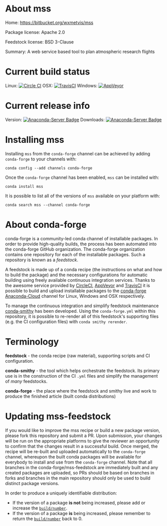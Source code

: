 About mss
=========

Home: https://bitbucket.org/wxmetvis/mss

Package license: Apache 2.0

Feedstock license: BSD 3-Clause

Summary: A web service based tool to plan atmospheric research flights



Current build status
====================

Linux: [![Circle CI](https://circleci.com/gh/conda-forge/mss-feedstock.svg?style=shield)](https://circleci.com/gh/conda-forge/mss-feedstock)
OSX: [![TravisCI](https://travis-ci.org/conda-forge/mss-feedstock.svg?branch=master)](https://travis-ci.org/conda-forge/mss-feedstock)
Windows: [![AppVeyor](https://ci.appveyor.com/api/projects/status/github/conda-forge/mss-feedstock?svg=True)](https://ci.appveyor.com/project/conda-forge/mss-feedstock/branch/master)

Current release info
====================
Version: [![Anaconda-Server Badge](https://anaconda.org/conda-forge/mss/badges/version.svg)](https://anaconda.org/conda-forge/mss)
Downloads: [![Anaconda-Server Badge](https://anaconda.org/conda-forge/mss/badges/downloads.svg)](https://anaconda.org/conda-forge/mss)

Installing mss
==============

Installing `mss` from the `conda-forge` channel can be achieved by adding `conda-forge` to your channels with:

```
conda config --add channels conda-forge
```

Once the `conda-forge` channel has been enabled, `mss` can be installed with:

```
conda install mss
```

It is possible to list all of the versions of `mss` available on your platform with:

```
conda search mss --channel conda-forge
```


About conda-forge
=================

conda-forge is a community-led conda channel of installable packages.
In order to provide high-quality builds, the process has been automated into the
conda-forge GitHub organization. The conda-forge organization contains one repository
for each of the installable packages. Such a repository is known as a *feedstock*.

A feedstock is made up of a conda recipe (the instructions on what and how to build
the package) and the necessary configurations for automatic building using freely
available continuous integration services. Thanks to the awesome service provided by
[CircleCI](https://circleci.com/), [AppVeyor](http://www.appveyor.com/)
and [TravisCI](https://travis-ci.org/) it is possible to build and upload installable
packages to the [conda-forge](https://anaconda.org/conda-forge)
[Anaconda-Cloud](http://docs.anaconda.org/) channel for Linux, Windows and OSX respectively.

To manage the continuous integration and simplify feedstock maintenance
[conda-smithy](http://github.com/conda-forge/conda-smithy) has been developed.
Using the ``conda-forge.yml`` within this repository, it is possible to re-render all of
this feedstock's supporting files (e.g. the CI configuration files) with ``conda smithy rerender``.


Terminology
===========

**feedstock** - the conda recipe (raw material), supporting scripts and CI configuration.

**conda-smithy** - the tool which helps orchestrate the feedstock.
                   Its primary use is in the construction of the CI ``.yml`` files
                   and simplify the management of *many* feedstocks.

**conda-forge** - the place where the feedstock and smithy live and work to
                  produce the finished article (built conda distributions)


Updating mss-feedstock
======================

If you would like to improve the mss recipe or build a new
package version, please fork this repository and submit a PR. Upon submission,
your changes will be run on the appropriate platforms to give the reviewer an
opportunity to confirm that the changes result in a successful build. Once
merged, the recipe will be re-built and uploaded automatically to the
`conda-forge` channel, whereupon the built conda packages will be available for
everybody to install and use from the `conda-forge` channel.
Note that all branches in the conda-forge/mss-feedstock are
immediately built and any created packages are uploaded, so PRs should be based
on branches in forks and branches in the main repository should only be used to
build distinct package versions.

In order to produce a uniquely identifiable distribution:
 * If the version of a package **is not** being increased, please add or increase
   the [``build/number``](http://conda.pydata.org/docs/building/meta-yaml.html#build-number-and-string).
 * If the version of a package **is** being increased, please remember to return
   the [``build/number``](http://conda.pydata.org/docs/building/meta-yaml.html#build-number-and-string)
   back to 0.
